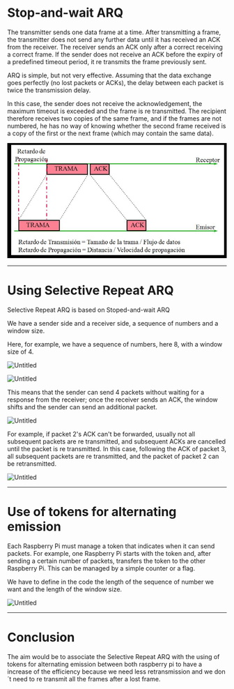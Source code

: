 # Stop-and-wait ARQ

The transmitter sends one data frame at a time. After transmitting a frame, the transmitter does not send any further data until it has received an ACK from the receiver. The receiver sends an ACK only after a correct receiving a correct frame. If the sender does not receive an ACK before the expiry of a predefined timeout period, it re transmits the frame previously sent.

ARQ is simple, but not very effective. Assuming that the data exchange goes perfectly (no lost packets or ACKs), the delay between each packet is twice the transmission delay.

In this case, the sender does not receive the acknowledgement, the maximum timeout is exceeded and the frame is re transmitted. The recipient therefore receives two copies of the same frame, and if the frames are not numbered, he has no way of knowing whether the second frame received is a copy of the first or the next frame (which may contain the same data).

![image_1.png](https://github.com/ComputerNetworks-UFRGS/Programmable_Low_End_Networks/blob/main/Documentation/assets/image_1.png)

---

# Using Selective Repeat ARQ

Selective Repeat ARQ is based on Stoped-and-wait ARQ

We have a sender side and a receiver side, a sequence of numbers and a window size.

Here, for example, we have a sequence of numbers, here 8, with a window size of 4.

![Untitled](Stop-and-wait%20ARQ%20a6eb25b76ced4ebbab0e33c4cd906c5b/Untitled%201.png)

![Untitled](Stop-and-wait%20ARQ%20a6eb25b76ced4ebbab0e33c4cd906c5b/Untitled%202.png)

This means that the sender can send 4 packets without waiting for a response from the receiver; once the receiver sends an ACK, the window shifts and the sender can send an additional packet. 

![Untitled](Stop-and-wait%20ARQ%20a6eb25b76ced4ebbab0e33c4cd906c5b/Untitled%203.png)

For example, if packet 2's ACK can't be forwarded, usually not all subsequent packets are re transmitted, and subsequent ACKs are cancelled until the packet is re transmitted. In this case, following the ACK of packet 3, all subsequent packets are re transmitted, and the packet of packet 2 can be retransmitted.

![Untitled](Stop-and-wait%20ARQ%20a6eb25b76ced4ebbab0e33c4cd906c5b/Untitled%204.png)

---

# Use of tokens for alternating emission

Each Raspberry Pi must manage a token that indicates when it can send packets. For example, one Raspberry Pi starts with the token and, after sending a certain number of packets, transfers the token to the other Raspberry Pi. This can be managed by a simple counter or a flag.

We have to define in the code the length of the sequence of number we want and the length of the window size.

![Untitled](Stop-and-wait%20ARQ%20a6eb25b76ced4ebbab0e33c4cd906c5b/Untitled%205.png)

---

# Conclusion

The aim would be to associate the Selective Repeat ARQ with the using of tokens for alternating emission between both raspberry pi to have a increase of the efficiency because we need less retransmission and we don´t need to re transmit all the frames after a lost frame.